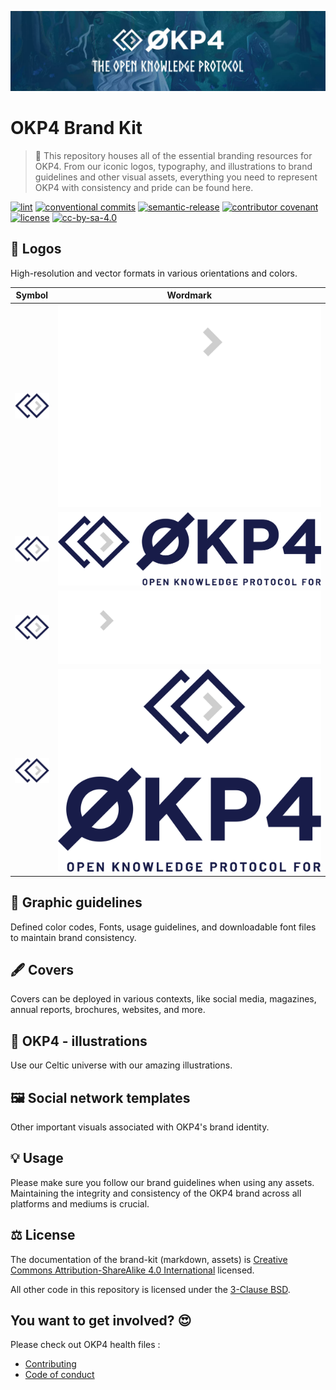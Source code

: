[![okp4 github banner](https://raw.githubusercontent.com/okp4/.github/main/profile/static/okp4-banner-v2.webp)](https://okp4.network)

# OKP4 Brand Kit

> 🎨 This repository houses all of the essential branding resources for OKP4. From our iconic logos, typography, and illustrations to brand guidelines and other visual assets, everything you need to represent OKP4 with consistency and pride can be found here.

[![lint](https://img.shields.io/github/actions/workflow/status/okp4/template-oss/lint.yml?branch=main&label=lint&style=for-the-badge&logo=github)](https://github.com/okp4/template-oss/actions/workflows/lint.yml)
[![conventional commits](https://img.shields.io/badge/Conventional%20Commits-1.0.0-yellow.svg?style=for-the-badge&logo=conventionalcommits)](https://conventionalcommits.org)
[![semantic-release](https://img.shields.io/badge/%20%20%F0%9F%93%A6%F0%9F%9A%80-semantic--release-e10079.svg?style=for-the-badge)](https://github.com/semantic-release/semantic-release)
[![contributor covenant](https://img.shields.io/badge/Contributor%20Covenant-2.1-4baaaa.svg?style=for-the-badge)](https://github.com/okp4/.github/blob/main/CODE_OF_CONDUCT.md)
[![license][bsd-3-clause-image]][bsd-3-clause]
[![cc-by-sa-4.0][cc-by-sa-image]][cc-by-sa]

## 🎨 Logos

High-resolution and vector formats in various orientations and colors.

| Symbol                                                | Wordmark                                                    |
|-------------------------------------------------------|-------------------------------------------------------------|
| <img src="01-Logos/OKP4-square-signs-ss-fond.png" width="60" alt="okp4-white"/>   | ![okp4-wordmark-dark](/01-Logos/Logos_OKP4_Horizontal_Dark.svg)   |
| <img src="01-Logos/OKP4-square-signs-fondblanc.png" width="60" alt="okp4-white"/>   | ![okp4-wordmark-dark](/01-Logos/Logos_OKP4_Horizontal_light.svg)   |
| <img src="01-Logos/OKP4-square-signs-ss-fond.png" width="60" alt="okp4-white"/> | ![okp4-wordmark-white](/01-Logos/Logos_OKP4_Vertical_dark.svg) |
| <img src="01-Logos/OKP4-square-signs-fondblanc.png" width="60" alt="okp4-white"/> | ![okp4-wordmark-vertical](/01-Logos/Logos_OKP4_Vertical_light.svg) |

## 🌈 Graphic guidelines

Defined color codes, Fonts, usage guidelines, and downloadable font files to maintain brand consistency.

## 🖋 Covers

Covers can be deployed in various contexts, like social media, magazines, annual reports, brochures, websites, and more.

## 📔 OKP4 - illustrations

Use our Celtic universe with our amazing illustrations.

## 🖼 Social network templates

Other important visuals associated with OKP4's brand identity.

## 💡 Usage

Please make sure you follow our brand guidelines when using any assets. Maintaining the integrity and consistency of the OKP4 brand across all platforms and mediums is crucial.

## ⚖️ License

The documentation of the brand-kit (markdown, assets) is [Creative Commons Attribution-ShareAlike 4.0 International][cc-by-sa] licensed.

All other code in this repository is licensed under the [3-Clause BSD][bsd-3-clause].

[bsd-3-clause]: https://opensource.org/licenses/BSD-3-Clause
[bsd-3-clause-image]: https://img.shields.io/badge/License-BSD_3--Clause-blue.svg?style=for-the-badge
[cc-by-sa]: https://creativecommons.org/licenses/by-sa/4.0/
[cc-by-sa-image]: https://i.creativecommons.org/l/by-sa/4.0/88x31.png

## You want to get involved? 😍

Please check out OKP4 health files :

- [Contributing](https://github.com/okp4/.github/blob/main/CONTRIBUTING.md)
- [Code of conduct](https://github.com/okp4/.github/blob/main/CODE_OF_CONDUCT.md)
